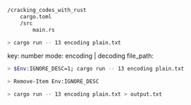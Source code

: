 ```sh
/cracking_codes_with_rust
    cargo.toml
    /src
        main.rs
```


```sh
> cargo run -- 13 encoding plain.txt
```

key: number
mode: encoding | decoding
file_path:

```sh
> $Env:IGNORE_DESC=1; cargo run -- 13 encoding plain.txt
```

```sh
> Remove-Item Env:IGNORE_DESC
```



```sh
> cargo run -- 13 encoding plain.txt > output.txt
```
